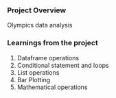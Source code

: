 ### Project Overview

 Olympics data analysis


### Learnings from the project

 1.	Dataframe operations
2.	Conditional statement and loops
3.	List operations
4.	Bar Plotting
5.	Mathematical operations



